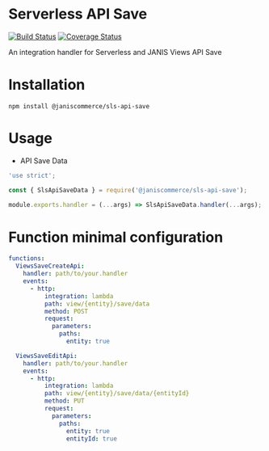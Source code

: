 # Serverless API Save

[![Build Status](https://travis-ci.org/janis-commerce/sls-api-save.svg?branch=master)](https://travis-ci.org/janis-commerce/sls-api-save)
[![Coverage Status](https://coveralls.io/repos/github/janis-commerce/sls-api-save/badge.svg?branch=master)](https://coveralls.io/github/janis-commerce/sls-api-save?branch=master)

An integration handler for Serverless and JANIS Views API Save

# Installation

```
npm install @janiscommerce/sls-api-save
```

# Usage

- API Save Data
```js
'use strict';

const { SlsApiSaveData } = require('@janiscommerce/sls-api-save');

module.exports.handler = (...args) => SlsApiSaveData.handler(...args);
```


# Function minimal configuration

```yml
functions:
  ViewsSaveCreateApi:
    handler: path/to/your.handler
    events:
      - http:
          integration: lambda
          path: view/{entity}/save/data
          method: POST
          request:
            parameters:
              paths:
                entity: true

  ViewsSaveEditApi:
    handler: path/to/your.handler
    events:
      - http:
          integration: lambda
          path: view/{entity}/save/data/{entityId}
          method: PUT
          request:
            parameters:
              paths:
                entity: true
                entityId: true
```